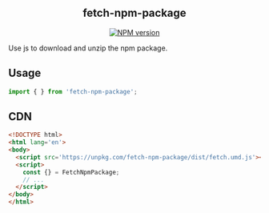 <div align='center'>
<h2>fetch-npm-package</h2>

[![NPM version](https://img.shields.io/npm/v/fetch-npm-package.svg?color=a1b858&label=)](https://www.npmjs.com/package/fetch-npm-package)

</div>

Use js to download and unzip the npm package.


## Usage

```js
import { } from 'fetch-npm-package';

```


## CDN

```html
<!DOCTYPE html>
<html lang='en'>
<body>
  <script src='https://unpkg.com/fetch-npm-package/dist/fetch.umd.js'></script>
  <script>
    const {} = FetchNpmPackage;
    // ...
  </script>
</body>
</html>
```
